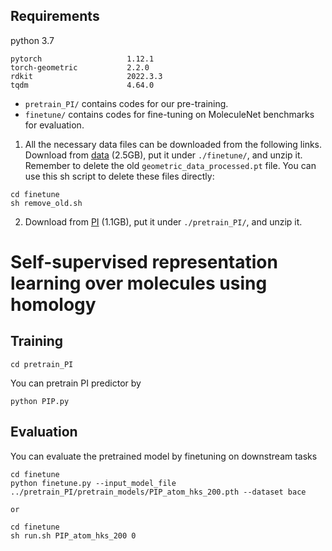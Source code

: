 ## Requirements
python 3.7
```
pytorch                   1.12.1            
torch-geometric           2.2.0
rdkit                     2022.3.3
tqdm                      4.64.0
```

* `pretrain_PI/` contains codes for our pre-training.
* `finetune/` contains codes for fine-tuning on MoleculeNet benchmarks for evaluation.

1. All the necessary data files can be downloaded from the following links.
   Download from [data](http://snap.stanford.edu/gnn-pretrain/data/chem_dataset.zip) (2.5GB), put it under `./finetune/`, and unzip it. Remember to delete the old `geometric_data_processed.pt` file.
   You can use this sh script to delete these files directly:

```
cd finetune
sh remove_old.sh
```
2. Download from [PI](https://drive.google.com/file/d/1dIpehI1CTICguRjm-4o_RjQUvZrqfQwC/view?usp=share_link) (1.1GB), put it under `./pretrain_PI/`, and unzip it.

# Self-supervised representation learning over molecules using homology

## Training
```
cd pretrain_PI
```
You can pretrain PI predictor by
```
python PIP.py
```
## Evaluation

You can evaluate the pretrained model by finetuning on downstream tasks
```
cd finetune
python finetune.py --input_model_file ../pretrain_PI/pretrain_models/PIP_atom_hks_200.pth --dataset bace

or

cd finetune
sh run.sh PIP_atom_hks_200 0
```
